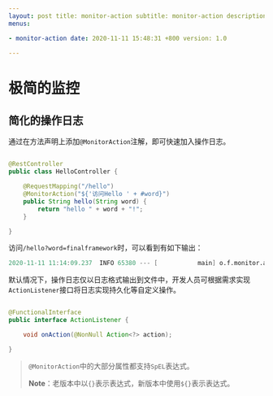 ```yaml
---
layout: post title: monitor-action subtitle: monitor-action description: monitor-action tags: []
menus:

- monitor-action date: 2020-11-11 15:48:31 +800 version: 1.0

---
```


# 极简的监控

## 简化的操作日志

通过在方法声明上添加`@MonitorAction`注解，即可快速加入操作日志。

```java

@RestController
public class HelloController {

    @RequestMapping("/hello")
    @MonitorAction("${'访问Hello ' + #word}")
    public String hello(String word) {
        return "hello " + word + "!";
    }

}
```

访问`/hello?word=finalframework`时，可以看到有如下输出：

```verilog
2020-11-11 11:14:09.237  INFO 65380 --- [           main] o.f.monitor.action.ActionLoggerListener  : ==> action handler: {"name":"访问Hello finalframework","type":0,"action":0,"level":3,"levelName":"INFO","levelDesc":"INFO","attributes":{},"trace":"885dee93-8e90-4e61-afa9-b2a3b3bcbf39","timestamp":1605064449179}
```

默认情况下，操作日志仅以日志格式输出到文件中，开发人员可根据需求实现`ActionListener`接口将日志实现持久化等自定义操作。

```java

@FunctionalInterface
public interface ActionListener {

    void onAction(@NonNull Action<?> action);

}
```

> `@MonitorAction`中的大部分属性都支持`SpEL`表达式。
>
> **Note**：老版本中以`{}`表示表达式，新版本中使用`${}`表示表达式。

 